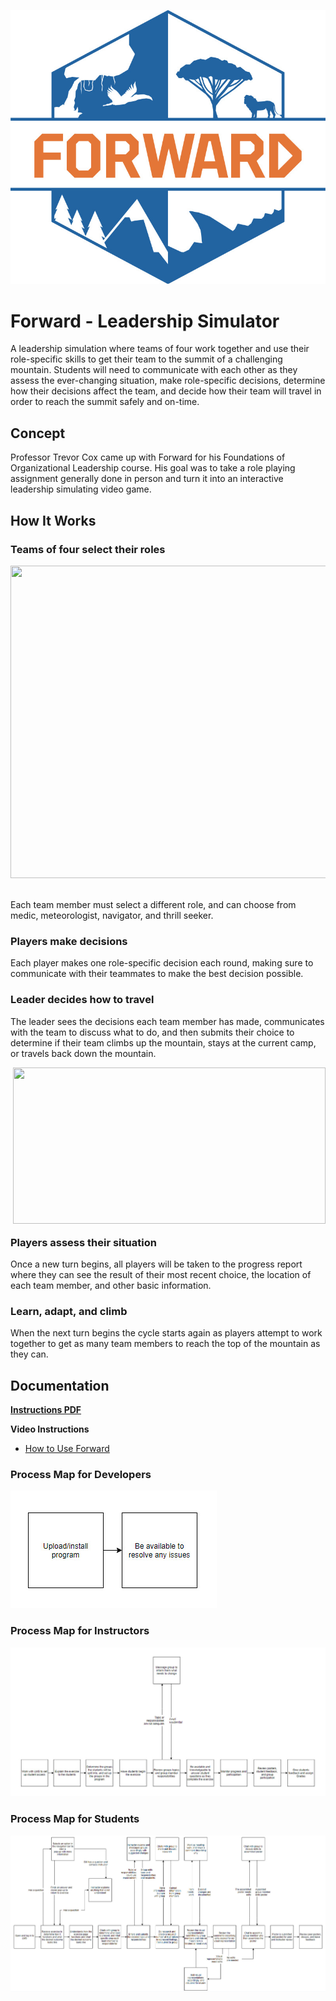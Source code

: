 ![Forward Image](/Assets/ImagesForTools/Forward-Header(2).jpg)

# Forward - Leadership Simulator
A leadership simulation where teams of four work together and use their role-specific skills to get their team to the summit of a challenging mountain. Students will need to communicate with each other as they assess the ever-changing situation, make role-specific decisions, determine how their decisions affect the team, and decide how their team will travel in order to reach the summit safely and on-time.

## Concept
Professor Trevor Cox came up with Forward for his Foundations of Organizational Leadership course. His goal was to take a role playing assignment generally done in person and turn it into an interactive leadership simulating video game.

## How It Works

### Teams of four select their roles

<img style='margin-bottom:20px;' align="center" width="800" height="500" src="https://raw.githubusercontent.com/UCO-IDEA/ExperientialLearningCookbook/main/Assets/ImagesForTools/Forward-Screenshot-1.jpg">

Each team member must select a different role, and can choose from medic, meteorologist, navigator, and thrill seeker.

### Players make decisions
Each player makes one role-specific decision each round, making sure to communicate with their teammates to make the best decision possible.

### Leader decides how to travel
The leader sees the decisions each team member has made, communicates with the team to discuss what to do, and then submits their choice to determine if their team climbs up the mountain, stays at the current camp, or travels back down the mountain.

<img style='margin-bottom:20px;' align="right" width="500" height="250" src="https://raw.githubusercontent.com/UCO-IDEA/ExperientialLearningCookbook/main/Assets/ImagesForTools/Forward-Screenshot-2%20(1)%20(1).jpg">

### Players assess their situation
Once a new turn begins, all players will be taken to the progress report where they can see the result of their most recent choice, the location of each team member, and other basic information.

### Learn, adapt, and climb
When the next turn begins the cycle starts again as players attempt to work together to get as many team members to reach the top of the mountain as they can.

## Documentation
**[Instructions PDF](https://bit.ly/3uajJQY)**

**Video Instructions**

* [How to Use Forward](https://www.youtube.com/watch?v=PPqKYJ3dUsA)


### Process Map for Developers
![FWD Developer Map](/Assets/ImagesForTools/Forward-ExperienceMap-Developer.jpg)

### Process Map for Instructors
![FWD Instructor Map](/Assets/ImagesForTools/DigitalPoster-ExperienceMap-Instructor%20(2).jpg)

### Process Map for Students
![FWD Student Map](/Assets/ImagesForTools/DigitalPoster-ExperienceMap-Student%20(1).jpg)

